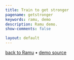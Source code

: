```yaml
---
title: Train to get stronger
pagename: getstronger
keywords: ramu, demo
description: Ramu demo.
show-comments: false

layout: default
---
```

[back to Ramu](../) &#8226; [demo source](https://github.com/HermesPasser/ENatal4)   

<script type="text/javascript" src="ramu-0.7c2.js"></script>
<script type="text/javascript" src="getstronger.js"></script>
<div id="canvas">
</div>
<script>
	Ramu.init(500, 250, document.getElementById('canvas'))
</script>
